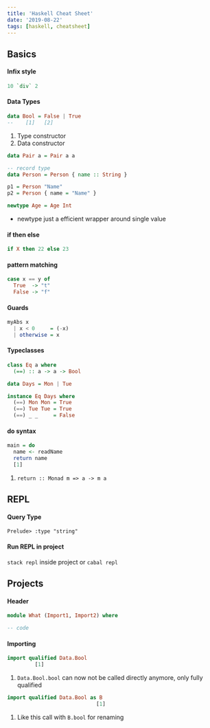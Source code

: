 ```yaml
---
title: 'Haskell Cheat Sheet'
date: '2019-08-22'
tags: [haskell, cheatsheet]
---
```


## Basics

#### Infix style

```haskell
10 `div` 2
```

#### Data Types

```haskell
data Bool = False | True
--    [1]   [2]      
```
1. Type constructor
2. Data constructor

```haskell
data Pair a = Pair a a

-- record type
data Person = Person { name :: String }

p1 = Person "Name"
p2 = Person { name = "Name" }
```


```haskell
newtype Age = Age Int
```
* newtype just a efficient wrapper around single value

#### if then else

```haskell
if X then 22 else 23
```

#### pattern matching

```haskell
case x == y of
  True  -> "t"
  False -> "f"
```

#### Guards

```haskell
myAbs x
  | x < 0     = (-x)
  | otherwise = x
```

#### Typeclasses

```haskell
class Eq a where
  (==) :: a -> a -> Bool

data Days = Mon | Tue 

instance Eq Days where
  (==) Mon Mon = True
  (==) Tue Tue = True
  (==) _ _     = False
```

#### do syntax

```haskell
main = do
  name <- readName
  return name
  [1]
```
1. `return :: Monad m => a -> m a`


## REPL

#### Query Type
`Prelude> :type "string"`

#### Run REPL in project
`stack repl` inside project or `cabal repl`

## Projects

#### Header

```haskell
module What (Import1, Import2) where

-- code
```

#### Importing
```haskell
import qualified Data.Bool
         [1]
```
1. `Data.Bool.bool` can now not be called directly anymore, only fully qualified

```haskell
import qualified Data.Bool as B
                             [1]
```
1. Like this call with `B.bool` for renaming


